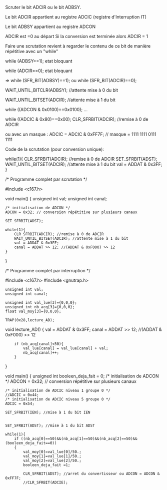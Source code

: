 Scruter le bit ADCIR ou le bit ADBSY.

Le bit ADCIR appartient au registre ADCIC (registre d'Interruption IT)

Le bit ADBSY appartient au registre ADCON

ADCIR est =0 au départ
Si la conversion est terminée alors ADCIR = 1

Faire une scrutation revient à regarder le contenu de ce bit
de manière répétitive avec un "while"

while (ADBSY==1); etat bloquant

while (ADCIR==0); etat bloquant

=> 
while (SFR_BIT(ADBSY)==1);
ou
while (SFR_BIT(ADCIR)==0);

WAIT_UNTIL_BITCLR(ADBSY); //attente mise à 0 du bit

WAIT_UNTIL_BITSET(ADCIR); //attente mise à 1 du bit

while ((ADCON & 0x0100)==0x0100);
...

while ((ADCIC & 0x80)==0x00);
CLR_SFRBIT(ADCIR); //remise à 0 de ADCIR

ou avec un masque :
ADCIC = ADCIC & 0xFF7F; // masque = 1111 1111 0111 1111

Code de la scrutation (pour conversion unique):

while(1){
CLR_SFRBIT(ADCIR); //remise à 0 de ADCIR
SET_SFRBIT(ADST);
WAIT_UNTIL_BITSET(ADCIR); //attente mise à 1 du bit
val = ADDAT & 0x3FF;
}



/* Programme complet par scrutation */

#include <c167.h>

void main()
{
	unsigned int val;
	unsigned int canal;
	
	/* initialisation de ADCON */
	ADCON = 0x32; // conversion répétitive sur plusieurs canaux
	
	SET_SFRBIT(ADST);
	
	while(1){
		CLR_SFRBIT(ADCIR); //remise à 0 de ADCIR
		WAIT_UNTIL_BITSET(ADCIR); //attente mise à 1 du bit
		val = ADDAT & 0x3FF;
		canal = ADDAT >> 12; //(ADDAT & 0xF000) >> 12
	}

}


/* Programme complet par interruption */

#include <c167.h>
#include <gnutrap.h>

	unsigned int val;
	unsigned int canal;
	
	unsigned int val_lue[3]={0,0,0};
	unsigned int nb_acq[3]={0,0,0};
	float val_moy[3]={0,0,0};
	
	TRAP(0x28,lecture_AD);
	
void lecture_AD()
{
		val = ADDAT & 0x3FF;
		canal = ADDAT >> 12; //(ADDAT & 0xF000) >> 12
		
		if (nb_acq[canal]<50){
			val_lue[canal] = val_lue[canal] + val;
			nb_acq[canal]++;
		}
}

void main()
{
	unsigned int booleen_deja_fait = 0;
	/* initialisation de ADCON */
	ADCON = 0x32; // conversion répétitive sur plusieurs canaux
	
	/* initialisation de ADCIC niveau 1 groupe 0 */
	//ADCIC = 0x44;
	/* initialisation de ADCIC niveau 5 groupe 0 */
	ADCIC = 0x54;
	
	SET_SFRBIT(IEN); //mise à 1 du bit IEN
	
	
	SET_SFRBIT(ADST); //mise à 1 du bit ADST
	
	while(1){
		if ((nb_acq[0]==50)&&(nb_acq[1]==50)&&(nb_acq[2]==50)&&(booleen_deja_fait==0))
		{
			val_moy[0]=val_lue[0]/50.;
			val_moy[1]=val_lue[1]/50.;
			val_moy[2]=val_lue[2]/50.;
			booleen_deja_fait =1;
			
			CLR_SFRBIT(ADST); //arret du convertisseur ou ADCON = ADCON & 0xFF7F;
			//CLR_SFRBIT(ADCIE);
